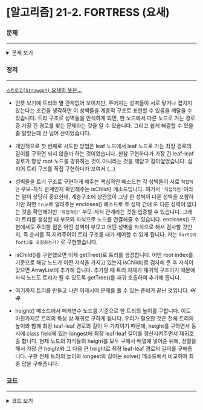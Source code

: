 # [알고리즘] 21-2. FORTRESS (요새)

### 문제
___

<details>
<summary>문제 보기</summary>

[Algospot Link : FORTRESS](https://algospot.com/judge/problem/read/FORTRESS)  

**문제**  

![](http://algospot.com/media/judge-attachments/6b98991b489acef77ed1b63dc31bc32f/castle.svg.png)

중세의 성과 요새들은 보안을 튼튼히 하면서도 더 넓은 영역을 보호하기 위해 여러 개의 성벽을 갖고 있었다고 하지요. 전세계에서 가장 편집증이 심한 영주가 지은 `스트로고(Strawgoh)` 요새는 이의 극치를 보여줍니다. 이 요새는 그림과 같이 커다란 원형 외벽 내에 여러 개의 원형 성벽이 겹겹이 지어진 형태로 구성되어 있는데, 어떤 성벽에도 문이 없어서 성벽을 지나가려면 사다리를 타고 성벽을 오르내려야 합니다. 요새 내에서도 한 곳에서 다른 곳으로 이동하는 데 시간이 너무 오래 걸린다는 원성이 자자해지자, 영주는 요새 내에서 왕래가 불편한 곳들을 연결하는 터널을 만들기로 했습니다. 계획을 세우기 위해 요새 내에서 서로 왕래하기 위해 가장 성벽을 많이 넘어야 하는 두 지점을 찾으려고 합니다. 예를 들어 위 그림의 경우, 별표로 표시된 두 지점 간을 이동하기 위해서는 다섯 번이나 성벽을 넘어야 하지요.  

성벽들의 정보가 주어질 때 가장 성벽을 많이 넘어야 하는 두 지점 간을 이동하기 위해 몇 번이나 성벽을 넘어야 하는지 계산하는 프로그램을 작성하세요.  

**입력**

입력의 첫 줄에는 테스트 케이스의 수 `C (1 <= C <= 100)` 가 주어집니다. 각 테스트 케이스의 첫 줄에는 성벽의 수 `N (1 <= N <= 100)` 이 주어집니다. 그 후 N 줄에는 각 3개의 정수로 각 성벽의 위치와 크기에 대한 정보 x<sub>i</sub> , y<sub>i</sub> , r<sub>i</sub> 가 주어집니다. (0 <= x<sub>i</sub>, y<sub>i</sub> <= 1000,1 <= r<sub>i</sub> <= 1000,0 <= i<N) 이 때 i 번 성벽은 (x<sub>i</sub>, y<sub>i</sub>) 를 중심으로 하는 반지름 r<sub>i</sub> 인 원형으로 설치되어 있습니다. 편의상 모든 성벽의 두께는 0이라고 가정하며, 입력에 주어지는 성벽들은 서로 겹치거나 닿지 않습니다. 입력에 주어지는 첫 번째 성벽은 외벽이며, 외벽은 입력에 주어지는 모든 다른 성벽을 포함합니다.  

**출력**

각 테스트 케이스마다 한 줄에 두 지점 간 이동을 위해 최대 몇 번이나 성벽을 넘어야 하는지를 출력하세요.  

**예제 입력**
```
2
3
5 5 15
5 5 10
5 5 5
8 
21 15 20 
15 15 10 
13 12 5 
12 12 3 
19 19 2 
30 24 5 
32 10 7 
32 9 4 
```

**예제 출력**
```
2
5
```


</details>

### 정리
___
[`스트로고(Strawgoh)` 요새의 뜻은...](https://en.wikipedia.org/wiki/Hogwarts)  

- 언뜻 보기에 트리와 별 관계없어 보이지만, 주어지는 성벽들이 서로 닿거나 겹치지 않는다는 조건을 생각하면 이 성벽들을 계층적 구조로 표현할 수 있음을 깨달을 수 있습니다. 트리 구조로 성벽들을 인식하게 되면, 한 노드에서 다른 노드로 가는 경로 중 가장 긴 경로를 찾는 문제라는 것을 알 수 있습니다. 그리고 쉽게 해결할 수 있을줄 알았는데 산 넘어 산이었습니다.  

- 개인적으로 첫 번째로 시도한 방법은 leaf 노드에서 leaf 노드로 가는 최장 경로의 길이를 구하면 되지 않을까 하는 것이었습니다. 한참 구현하다가 가장 긴 leaf-leaf 경로가 항상 root 노드를 경유하는 것이 아니라는 것을 깨닫고 갈아엎었습니다. 심지어 트리 구조를 직접 구현하다가 꼬여서 (...)   

- 성벽들을 트리 구조로 구현하게 해주는 핵심적인 메소드는 각 성벽들이 서로 `직접적인` 부모-자식 관계인지 확인해주는 isChild() 메소드입니다. 여기서 `'직접적인'`이라는 말이 상당히 중요한데, 계층구조에 상관없이 그냥 한 성벽이 다른 성벽을 포함하기만 하면 `true`로 알려주는 encloses() 메소드로 두 성벽 간에 또 다른 성벽이 없다는 것을 확인해야만 `'직접적인'` 부모-자식 관계라는 것을 입증할 수 있습니다. 그래야 트리를 생성할 때 부모와 자식으로 노드를 연결해줄 수 있습니다. encloses() 구현에서도 주의할 점은 어떤 성벽이 부모고 어떤 성벽을 자식으로 해서 검사할 것인지, 즉 순서를 꼭 지켜주어야 트리 구조를 내가 제어할 수 있게 됩니다. 저는 `fort1이 fort2를 포함하는가?` 로 구현했습니다.  

- isChild()를 구현했으면 이제 getTree()로 트리를 생성합니다. 어떤 root index를 기준으로 해당 노드가 어떤 자식을 가지고 있는지 isChild()로 검사해 준 후 자식이 맞으면 ArrayList에 추가해 줍니다. 추가할 때 트리 자체가 재귀적 구조이기 때문에 자식 노드도 트리가 될 수 있도록 getTree()를 재귀 호출하여 추가해 줍니다.  

- 여기까지 트리를 만들고 나면 이제서야 문제를 풀 수 있는 준비가 끝난 것입니다. ~~*어휴*~~  

- height() 메소드에서 매개변수 노드를 기준으로 한 트리의 높이를 구합니다. 이도 마찬가지로 트리의 특성 상 재귀로 구하게 됩니다. 우리가 필요한 것은 전체 트리의 높이와 함께 최장 leaf-leaf 경로의 길이 두 가지이기 때문에, height를 구하면서 동시에 class field에 있는 longest에 최장 leaf-leaf 길이를 갱신시켜주면서 재귀호출 합니다. 현재 노드의 자식들의 height를 모두 구해서 배열에 넣어준 뒤에, 정렬을 해서 가장 큰 height와 그 다음 큰 height로 최장 leaf-leaf 경로의 길이를 구해줍니다. 구한 전체 트리의 높이와 longest의 길이는 solve() 메소드에서 비교하여 최종 답을 구해줍니다.  

### 코드
___

<details>
<summary>코드 보기</summary>

[Github Link](https://github.com/wbluke/Algorithm_PS/blob/master/src/CH21/FORTRESS.java)

```java
/* FORTRESS.java */

import java.util.ArrayList;
import java.util.Arrays;
import java.util.Scanner;

public class FORTRESS {

    private int[] x;
    private int[] y;
    private int[] radius;
    private int fortresses;
    private int longest;

    public FORTRESS(int fortresses) {
        x = new int[fortresses];
        y = new int[fortresses];
        radius = new int[fortresses];
        this.fortresses = fortresses;
    }

    public class TreeNode {
        private ArrayList<TreeNode> children = new ArrayList<>();
    }

    public TreeNode getTree(int rootIdx) {
        TreeNode ret = new TreeNode();
        for (int i = 0; i < fortresses; i++) {
            if (isChild(rootIdx, i)) {
                ret.children.add(getTree(i));
            }
        }
        return ret;
    }

    public boolean encloses(int fort1, int fort2) {
        double distBetweenTwoCenters = Math.pow((x[fort1] - x[fort2]), 2) + Math.pow((y[fort1] - y[fort2]), 2);
        return radius[fort1] > radius[fort2] && distBetweenTwoCenters < Math.pow((radius[fort1] - radius[fort2]), 2);
    }

    public boolean isChild(int parent, int child) {
        if (!encloses(parent, child)) return false;
        for (int i = 0; i < fortresses; i++) {
            if (i != parent && i != child && encloses(parent, i) && encloses(i, child)) {
                return false;
            }
        }
        return true;
    }

    public int height(TreeNode root) {
        if (root.children.isEmpty()) return 0;

        int[] heights = new int[root.children.size()];
        for (int i = 0; i < heights.length; i++) {
            heights[i] = height(root.children.get(i));
        }

        // find the largest value and second largest value
        Arrays.sort(heights);
        if (heights.length >= 2)
            longest = Math.max(longest, 2 + heights[heights.length - 2] + heights[heights.length - 1]);

        return 1 + heights[heights.length - 1];
    }

    public int solve(TreeNode root) {
        longest = 0;
        int depth = height(root);

        return Math.max(longest, depth);
    }

    public static void main(String[] args) {
        Scanner scan = new Scanner(System.in);

        int loop = scan.nextInt();
        while(loop-- > 0) {
            int fortresses = scan.nextInt();

            FORTRESS fortress = new FORTRESS(fortresses);

            for (int i = 0; i < fortresses; i++) {
                fortress.x[i] = scan.nextInt();
                fortress.y[i] = scan.nextInt();
                fortress.radius[i] = scan.nextInt();
            }
            TreeNode root = fortress.getTree(0);
            System.out.println(fortress.solve(root));
        }
    }
}

```
</details>

